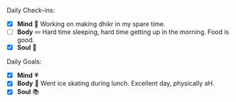 Daily Check-ins:
- [x] **Mind** :iphone: Working on making dhikr in my spare time.
- [ ] **Body** :zzz: Hard time sleeping, hard time getting up in the morning. Food is good.
- [x] **Soul** :pray: 

Daily Goals:
- [x] **Mind** :heartpulse: 
- [x] **Body** :dancer: Went ice skating during lunch. Excellent day, physically aH.
- [x] **Soul** :books: 
